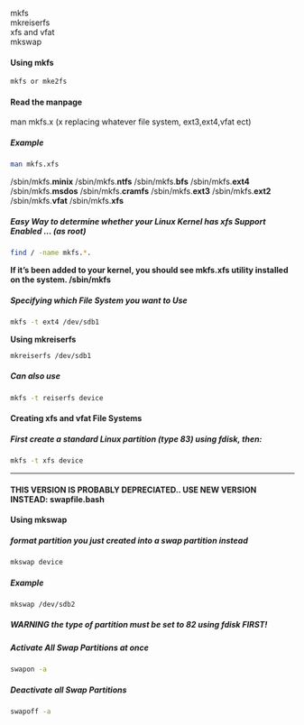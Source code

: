 mkfs  
mkreiserfs  
xfs and vfat  
mkswap

#### **Using mkfs**
```bash
mkfs or mke2fs
```

#### **Read the manpage**
man mkfs.x (x replacing whatever file system, ext3,ext4,vfat ect)
##### Example
```bash
man mkfs.xfs
```
  
/sbin/mkfs.**minix**
/sbin/mkfs.**ntfs**
/sbin/mkfs.**bfs**
/sbin/mkfs.**ext4**
/sbin/mkfs.**msdos**
/sbin/mkfs.**cramfs**
/sbin/mkfs.**ext3**
/sbin/mkfs.**ext2**
/sbin/mkfs.**vfat**
/sbin/mkfs.**xfs**

##### Easy Way to determine whether your Linux Kernel has xfs Support Enabled ... (as root)
```bash
find / -name mkfs.*.
```

**If it’s been added to your kernel, you should see mkfs.xfs utility installed on the system. /sbin/mkfs**

##### Specifying which File System you want to Use
```bash
mkfs -t ext4 /dev/sdb1
```

**Using mkreiserfs**
```bash
mkreiserfs /dev/sdb1
```
##### Can also use
```bash
mkfs -t reiserfs device
```


#### **Creating xfs and vfat File Systems**
##### First create a standard Linux partition (type 83) using fdisk, then:
```bash
mkfs -t xfs device
```



-----------------------------------------------------------------------
#### THIS VERSION IS PROBABLY DEPRECIATED.. USE NEW VERSION INSTEAD: swapfile.bash

#### **Using mkswap**
##### format partition you just created into a swap partition instead
```bash
mkswap device
```
##### Example
```bash
mkswap /dev/sdb2
````

##### **WARNING** the **type** of **partition** must be set to **82** using fdisk FIRST!

##### Activate All Swap Partitions at once
```bash
swapon -a
```

##### Deactivate all Swap Partitions
```bash
swapoff -a
```
